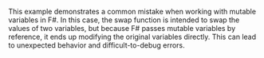 This example demonstrates a common mistake when working with mutable variables in F#.  In this case, the swap function is intended to swap the values of two variables, but because F# passes mutable variables by reference, it ends up modifying the original variables directly. This can lead to unexpected behavior and difficult-to-debug errors.